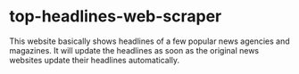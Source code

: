 # top-headlines-web-scraper

This website basically shows headlines of a few popular news agencies and magazines. It will update the headlines as soon as the original news websites update their headlines automatically.
